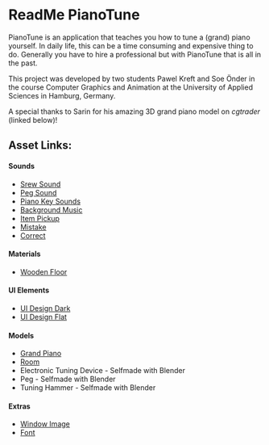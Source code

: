 # ReadMe PianoTune

PianoTune is an application that teaches you how to tune a (grand) piano yourself. 
In daily life, this can be a time consuming and expensive thing to do. 
Generally you have to hire a professional but with PianoTune that is all in the past.

This project was developed by two students Pawel Kreft and Soe Önder in the course Computer Graphics and Animation at the University of Applied Sciences in Hamburg, Germany.

A special thanks to Sarin for his amazing 3D grand piano model on *cgtrader* (linked below)!


## Asset Links:

#### Sounds
 - [Srew Sound](https://freesound.org/people/16GPanskaToman_Kristian/sounds/496286/)
 - [Peg Sound](https://freesound.org/people/bolkmar/sounds/467472/)
 - [Piano Key Sounds](https://www.youtube.com/watch?v=dHb8R5gDvgM)
 - [Background Music](https://youtu.be/WNcsUNKlAKw)
 - [Item Pickup](https://freesound.org/people/Strechy/sounds/654251/)
 - [Mistake](https://freesound.org/people/Diicorp95/sounds/534795/)
 - [Correct](https://freesound.org/people/newlocknew/sounds/515827/)

#### Materials
 - [Wooden Floor](https://assetstore.unity.com/packages/2d/textures-materials/wood/wooden-floor-materials-150564#content)

#### UI Elements
 - [UI Design Dark](https://assetstore.unity.com/packages/2d/gui/dark-theme-ui-199010)
 - [UI Design Flat](https://assetstore.unity.com/packages/2d/gui/icons/ux-flat-icons-free-202525)

#### Models
 - [Grand Piano](https://www.cgtrader.com/3d-models/sports/music/concert-grand-piano-f98f6a83-b7f7-4e6a-be69-4647f6d6f000)
 - [Room](https://assetstore.unity.com/packages/3d/props/interior/polygon-dining-room-199435)
 - Electronic Tuning Device - Selfmade with Blender
 - Peg - Selfmade with Blender
 - Tuning Hammer - Selfmade with Blender

#### Extras
 - [Window Image](https://images.wallpapersden.com/image/download/san-francisco-night-city-panorama_ZmtsZmyUmZqaraWkpJRpZmptrWdtZWs.jpg)
 - [Font](https://fonts.google.com/specimen/Comfortaa)
